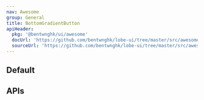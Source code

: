 ```yaml
---
nav: Awesome
group: General
title: BottomGradientButton
apiHeader:
  pkg: '@bentwnghk/ui/awesome'
  docUrl: 'https://github.com/bentwnghk/lobe-ui/tree/master/src/awesome/BottomGradientButton/index.md'
  sourceUrl: 'https://github.com/bentwnghk/lobe-ui/tree/master/src/awesome/BottomGradientButton/index.tsx'
---
```


## Default

<code src="./demos/index.tsx" nopadding></code>

## APIs
